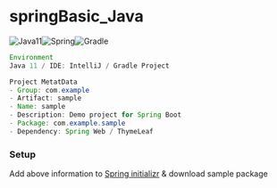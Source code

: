 # springBasic_Java
![Java11](http://img.shields.io/badge/java-11-blue.svg)![Spring](http://img.shields.io/badge/spring-boot-brightgreen.svg)![Gradle](http://img.shields.io/badge/gradle-7.6.1-blue.svg)

```java
Environment
Java 11 / IDE: IntelliJ / Gradle Project

Project MetatData
- Group: com.example
- Artifact: sample
- Name: sample
- Description: Demo project for Spring Boot
- Package: com.example.sample
- Dependency: Spring Web / ThymeLeaf
```

### Setup
Add above information to [Spring initializr](https://start.spring.io/) & download sample package

